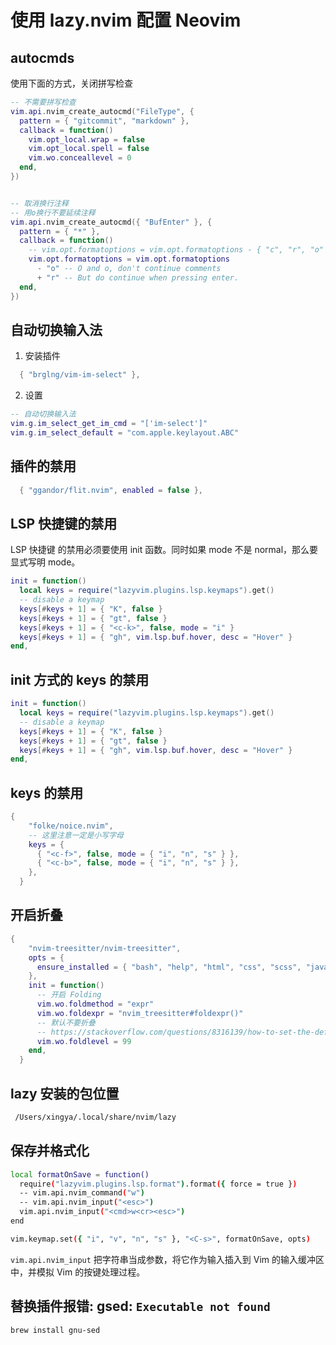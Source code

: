 # 使用 lazy.nvim 配置 Neovim

## autocmds

使用下面的方式，关闭拼写检查

```lua
-- 不需要拼写检查
vim.api.nvim_create_autocmd("FileType", {
  pattern = { "gitcommit", "markdown" },
  callback = function()
    vim.opt_local.wrap = false
    vim.opt_local.spell = false
    vim.wo.conceallevel = 0
  end,
})


-- 取消换行注释
-- 用o换行不要延续注释
vim.api.nvim_create_autocmd({ "BufEnter" }, {
  pattern = { "*" },
  callback = function()
    -- vim.opt.formatoptions = vim.opt.formatoptions - { "c", "r", "o" }
    vim.opt.formatoptions = vim.opt.formatoptions
      - "o" -- O and o, don't continue comments
      + "r" -- But do continue when pressing enter.
  end,
})
```

## 自动切换输入法

1. 安装插件

```lua
  { "brglng/vim-im-select" },

```

2. 设置

```lua
-- 自动切换输入法
vim.g.im_select_get_im_cmd = "['im-select']"
vim.g.im_select_default = "com.apple.keylayout.ABC"

```

## 插件的禁用

```lua
  { "ggandor/flit.nvim", enabled = false },

```

## LSP 快捷键的禁用

LSP 快捷键 的禁用必须要使用 init 函数。同时如果 mode 不是 normal，那么要显式写明 mode。

```lua
init = function()
  local keys = require("lazyvim.plugins.lsp.keymaps").get()
  -- disable a keymap
  keys[#keys + 1] = { "K", false }
  keys[#keys + 1] = { "gt", false }
  keys[#keys + 1] = { "<c-k>", false, mode = "i" }
  keys[#keys + 1] = { "gh", vim.lsp.buf.hover, desc = "Hover" }
end,

```

## init 方式的 keys 的禁用

```lua
init = function()
  local keys = require("lazyvim.plugins.lsp.keymaps").get()
  -- disable a keymap
  keys[#keys + 1] = { "K", false }
  keys[#keys + 1] = { "gt", false }
  keys[#keys + 1] = { "gh", vim.lsp.buf.hover, desc = "Hover" }
end,

```

## keys 的禁用

```lua
{
    "folke/noice.nvim",
    -- 这里注意一定是小写字母
    keys = {
      { "<c-f>", false, mode = { "i", "n", "s" } },
      { "<c-b>", false, mode = { "i", "n", "s" } },
    },
  }

```

## 开启折叠

```lua
{
    "nvim-treesitter/nvim-treesitter",
    opts = {
      ensure_installed = { "bash", "help", "html", "css", "scss", "javascript", "json", "lua", "bash", "markdown", "markdown_inline", "python", "query", "regex", "tsx", "typescript", "vim", "yaml", },
    },
    init = function()
      -- 开启 Folding
      vim.wo.foldmethod = "expr"
      vim.wo.foldexpr = "nvim_treesitter#foldexpr()"
      -- 默认不要折叠
      -- https://stackoverflow.com/questions/8316139/how-to-set-the-default-to-unfolded-when-you-open-a-file
      vim.wo.foldlevel = 99
    end,
  }
```

## lazy 安装的包位置

```bash
 /Users/xingya/.local/share/nvim/lazy
```

## 保存并格式化

```bash
local formatOnSave = function()
  require("lazyvim.plugins.lsp.format").format({ force = true })
  -- vim.api.nvim_command("w")
  -- vim.api.nvim_input("<esc>")
  vim.api.nvim_input("<cmd>w<cr><esc>")
end

vim.keymap.set({ "i", "v", "n", "s" }, "<C-s>", formatOnSave, opts)

```

`vim.api.nvim_input` 把字符串当成参数，将它作为输入插入到 Vim 的输入缓冲区中，并模拟 Vim 的按键处理过程。

## 替换插件报错: gsed: `Executable not found`

`brew install gnu-sed`
